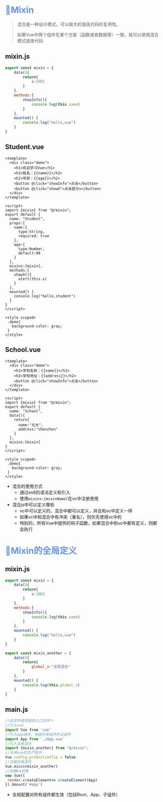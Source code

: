 # <font color='cornflowerblue'>🛴Mixin</font >

> 混合是一种设计模式，可以极大的提高代码的复用性。
>
> 如果Vue中两个组件在某个方面（函数或者数据等）一致，就可以使用混合模式提炼代码

## mixin.js

```js
export const mixin = {
    data(){
        return{
            x:1001
        }
    },
    methods:{
        showInfo(){
            console.log(this.name)
        }
    },
    mounted() {
        console.log("hello,vue")
    }
}
```

## Student.vue

```vue
<template>
  <div class="demo">
    <h1>欢迎学习Vue</h1>
    <h2>姓名：{{name}}</h2>
    <h2>年龄：{{age}}</h2>
    <button @click="showInfo">点击</button>
    <button @click="showX">点击提示x</button>
  </div>
</template>

<script>
import {mixin} from "@/mixin";
export default {
  name: "Student",
  props:{
    name:{
      type:String,
      required: true
    },
    age:{
      type:Number,
      default:99
    }
  },
  mixins:[mixin],
  methods:{
    showX(){
      alert(this.x)
    }
  },
  mounted() {
    console.log("hello,student")
  }
}
</script>

<style scoped>
 .demo{
   background-color: gray;
 }
</style>
```

## School.vue

```vue
<template>
  <div class="demo">
    <h2>学校名称：{{name}}</h2>
    <h2>学校地址：{{address}}</h2>
    <button @click="showInfo">点击</button>
  </div>
</template>

<script>
import {mixin} from "@/mixin";
export default {
  name: "School",
  data(){
    return{
      name:"北大",
      address:"shenzhen"
    }
  },
  mixins:[mixin]
}
</script>

<style scoped>
 .demo{
   background-color: gray;
 }
</style>
```

- 混合的使用方式
  - 通过es6的语法定义和引入
  - 使用`mixins:[mixinName]`在vc中注册使用
- 混合js中可以定义哪些
  - vc中可以定义的，混合中都可以定义，并且和vc中定义一样
  - 如果vc中和混合中有冲突（重名），则优先使用vc中的
  - 特别的，所有Vue中提供的钩子函数，如果混合中和vc中都有定义，则都会执行

# <font color='cornflowerblue'>🛴Mixin的全局定义</font>

## mixin.js

```js
export const mixin = {
    data(){
        return{
            x:1001
        }
    },
    methods:{
        showInfo(){
            console.log(this.name)
        }
    },
    mounted() {
        console.log("hello,vue")
    }
}

export const mixin_another = {
    data(){
        return{
            global_x:"全局混合"
        }
    },
    mounted() {
        console.log(this.global_x)
    }
}
```

## main.js

```js
/*此文件是项目的入口文件*/
//引入vue
import Vue from 'vue'
//引入app组件，他是所有组件的父组件
import App from './App.vue'
//引入全局混合
import {mixin_another} from "@/mixin";
//关闭vue的生产提示
Vue.config.productionTip = false
//注册全局混合
Vue.mixin(mixin_another)
//创建vm对象
new Vue({
 render:createElement=> createElement(App)
}).$mount('#app')
```

- 全局配置对所有组件都生效（包括Root、App、子组件）
